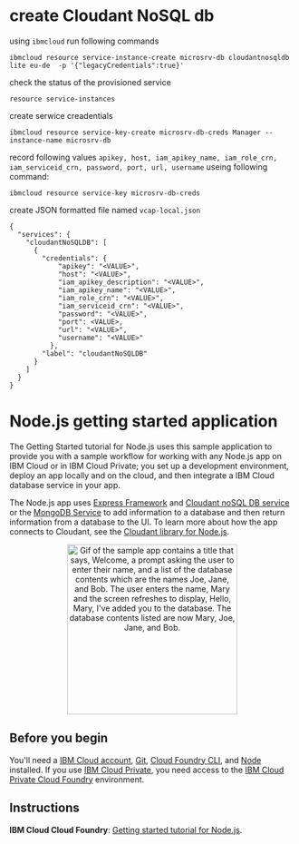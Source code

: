 # create Cloudant NoSQL db 
using ```ibmcloud``` run following commands
```
ibmcloud resource service-instance-create microsrv-db cloudantnosqldb lite eu-de  -p '{"legacyCredentials":true}'
```
check the status of the provisioned service
```
resource service-instances 
```
create serwice creadentials
```
ibmcloud resource service-key-create microsrv-db-creds Manager --instance-name microsrv-db
```
record following values ```apikey, host, iam_apikey_name, iam_role_crn, iam_serviceid_crn, password, port, url, username```
useing following command:
```
ibmcloud resource service-key microsrv-db-creds
```
create JSON formatted file named ```vcap-local.json```
```
{
  "services": {
    "cloudantNoSQLDB": [
      {
        "credentials": {
            "apikey": "<VALUE>",
            "host": "<VALUE>",
            "iam_apikey_description": "<VALUE>",
            "iam_apikey_name": "<VALUE>",
            "iam_role_crn": "<VALUE>",
            "iam_serviceid_crn": "<VALUE>",
            "password": "<VALUE>",
            "port": <VALUE>,
            "url": "<VALUE>",
            "username": "<VALUE>"
          },
        "label": "cloudantNoSQLDB"
      }
    ]
  }
}
```

# Node.js getting started application
The Getting Started tutorial for Node.js uses this sample application to provide you with a sample workflow for working with any Node.js app on IBM Cloud or in IBM Cloud Private; you set up a development environment, deploy an app locally and on the cloud, and then integrate a IBM Cloud database service in your app.

The Node.js app uses [Express Framework](https://expressjs.com) and [Cloudant noSQL DB service](https://console.bluemix.net/catalog/services/cloudant-nosql-db) or the [MongoDB Service](http://mongodb.github.io/node-mongodb-native/) to add information to a database and then return information from a database to the UI. To learn more about how the app connects to Cloudant, see the [Cloudant library for Node.js](https://www.npmjs.com/package/cloudant).

<p align="center">
  <img src="https://raw.githubusercontent.com/IBM-Cloud/get-started-java/master/docs/GettingStarted.gif" width="300" alt="Gif of the sample app contains a title that says, Welcome, a prompt asking the user to enter their name, and a list of the database contents which are the names Joe, Jane, and Bob. The user enters the name, Mary and the screen refreshes to display, Hello, Mary, I've added you to the database. The database contents listed are now Mary, Joe, Jane, and Bob.">
</p>

## Before you begin

You'll need a [IBM Cloud account](https://console.ng.bluemix.net/registration/), [Git](https://git-scm.com/downloads), [Cloud Foundry CLI](https://github.com/cloudfoundry/cli#downloads), and [Node](https://nodejs.org/en/) installed. If you use [IBM Cloud Private](https://www.ibm.com/cloud-computing/products/ibm-cloud-private/), you need access to the [IBM Cloud Private Cloud Foundry](https://www.ibm.com/support/knowledgecenter/en/SSBS6K_2.1.0/cloud_foundry/overview.html) environment.

## Instructions

**IBM Cloud Cloud Foundry**: [Getting started tutorial for Node.js](https://cloud.ibm.com/docs/cloud-foundry?topic=cloud-foundry-getting-started-node).


